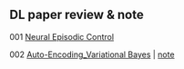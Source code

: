 ## DL paper review & note

001  [Neural Episodic Control](https://github.com/jjsong/DL_paper_review_implementation/blob/master/DL_paper/Neural_Episodic_Control/001_Neural_Episodic_Control.md)  

002  [Auto-Encoding_Variational Bayes](./DL_paper/002_Auto_Encoding_Variational_Bayes/1312.6114.pdf)   |   [note](./DL_paper/002_Auto_Encoding_Variational_Bayes/002_Auto-Encoding_Variational_Bayes.md) 



